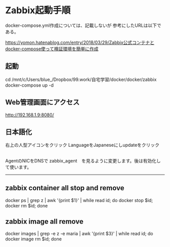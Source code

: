 # Zabbix起動手順

docker-compose.yml作成については、記載しないが
参考にしたURLは以下である。

https://yomon.hatenablog.com/entry/2018/03/29/Zabbix公式コンテナとdocker-compose使って検証環境を簡単に作成

## 起動

cd /mnt/c/Users/blue_/Dropbox/99.work/自宅学習/docker/docker/zabbix
docker-compose up -d

## Web管理画面にアクセス

http://192.168.1.9:8080/

## 日本語化

右上の人型アイコンをクリック
LanguageをJapaneseにしupdateをクリック

## 

AgentのNICをDNSで zabbix_agent　を見るように変更します。後は有効化して使います。

---

## zabbix container all stop and remove

docker ps | grep z | awk '{print $1}' | while read id; do docker stop $id; docker rm $id; done

## zabbix image all remove

docker images | grep -e z -e maria | awk '{print $3}' | while read id; do docker image rm $id; done
